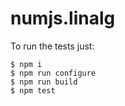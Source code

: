 # numjs.linalg


To run the tests just:

```text
$ npm i
$ npm run configure
$ npm run build
$ npm test
```